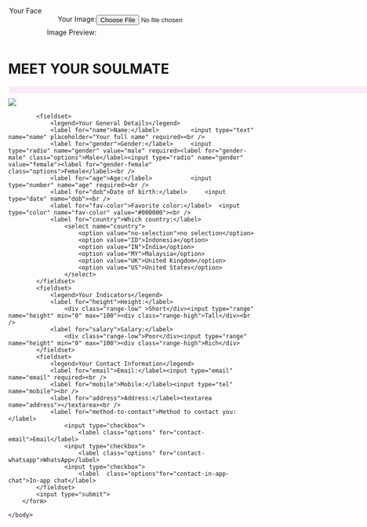 <!DOCTYPE html>
<html>
	<head>
		<title>Dating Site</title>
		<style type="text/css" rel="stylesheet">
			fieldset {
				background-color: #FBE8F7 ;
				border: 10px  #FFEFFE;
				margin-bottom: 10px;
				width:720px;
			}
			label {
				width: 180px;
				display: inline-block;
				text-align: right;
				vertical-align: top;
				margin-bottom: 10px;
			}
			.options {
				width:auto;
			}
			.range-low, .range-high {
				text-align: center;
				color: white;
				display: inline-block;
				width:60px;
				vertical-align: top;
			}
			.range-low {
				background-color: #CAE5FD ;
			}
			.range-high {
				background-color: #E8F3FC ;
			}
			textarea {
				width: 360px;
				height:	50px;
			}
			label:hover, input:hover {
				font-size: 20px;
			}
		</style>				<legend>Your Face</legend>
					<label for="your-image">Your Image:</label><input type="file" required><br />
					<label for="image-preview">Image Preview:</label><img src="" id="preview"><br />
			</fieldset>
	</head>
	<body>
		<h1>MEET YOUR SOULMATE</h1>
		<form action="https://ihome.ust.hk/~rossiter/cgi-bin/show_everything.php" enctype="multipart/form-data" method="post">
			<fieldset>
			</fieldset>
 <TITLE>Activity - Insert animated GIF to HTML</TITLE> </HEAD>
<BODY>
  <IMG SRC="https://media.tenor.com/yPsM6zNRfpcAAAAM/srk-heroes.gif" ;CENTER>
</BODY>
</TITLE>


			<fieldset>
				<legend>Your General Details</legend>
				<label for="name">Name:</label>			<input type="text" name="name" placeholder="Your full name" required><br />
				<label for="gender">Gender:</label>		<input type="radio" name="gender" value="male" required><label for="gender-male" class="options">Male</label><input type="radio" name="gender" value="female"><label for="gender-female" class="options">Female</label><br />
				<label for="age">Age:</label>			<input type="number" name="age" required><br />
				<label for="dob">Date of birth:</label>		<input type="date" name="dob"><br />
				<label for="fav-color">Favorite color:</label>	<input type="color" name="fav-color" value="#000000"><br />
				<label for="country">Which country:</label>
					<select name="country">
						<option value="no-selection">no selection</option>
						<option value="ID">Indonesia</option>
						<option value="IN">India</option>
						<option value="MY">Malaysia</option>
						<option value="UK">United Kingdom</option>
						<option value="US">United States</option>
					</select>
			</fieldset>
			<fieldset>
				<legend>Your Indicators</legend>
				<label for="height">Height:</label>
					<div class="range-low" >Short</div><input type="range" name="height" min="0" max="100"><div class="range-high">Tall</div><br />
				<label for="salary">Salary:</label>
					<div class="range-low">Poor</div><input type="range" name="height" min="0" max="100"><div class="range-high">Rich</div>
			</fieldset>
			<fieldset>
				<legend>Your Contact Information</legend>
				<label for="email">Email:</label><input type="email" name="email" required><br />
				<label for="mobile">Mobile:</label><input type="tel" name="mobile"><br />
				<label for="address">Address:</label><textarea name="address"></textarea><br />
				<label for="method-to-contact">Method to contact you:</label>
					<input type="checkbox">
						<label class="options" for="contact-email">Email</label>
					<input type="checkbox">
						<label class="options" for="contact-whatsapp">WhatsApp</label>
					<input type="checkbox">
						<label  class="options"for="contact-in-app-chat">In-app chat</label>
			</fieldset>
			<input type="submit">
		</form>

	</body>
</html>
